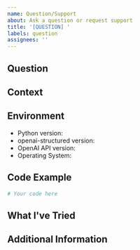 ```yaml
---
name: Question/Support
about: Ask a question or request support
title: '[QUESTION] '
labels: question
assignees: ''
---
```


## Question
<!-- Clearly state your question -->

## Context
<!-- Provide any relevant context about your use case -->

## Environment

- Python version:
- openai-structured version:
- OpenAI API version:
- Operating System:

## Code Example
<!-- If applicable, provide a minimal code example -->
```python
# Your code here
```

## What I've Tried
<!-- Describe what you've already tried or documentation you've consulted -->

## Additional Information
<!-- Any additional information that might be helpful -->
